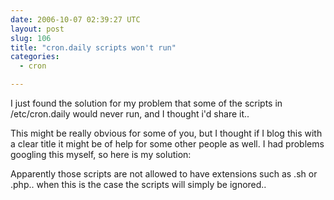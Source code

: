 ```yaml
---
date: 2006-10-07 02:39:27 UTC
layout: post
slug: 106
title: "cron.daily scripts won't run"
categories:
  - cron

---
```

<p>I just found the solution for my problem that some of the scripts in /etc/cron.daily would never run, and I thought i'd share it..</p>

<p>This might be really obvious for some of you, but I thought if I blog this with a clear title it might be of help for some other people as well. I had problems googling this myself, so here is my solution:</p>

<p>Apparently those scripts are not allowed to have extensions such as .sh or .php.. when this is the case the scripts will simply be ignored..</p>
